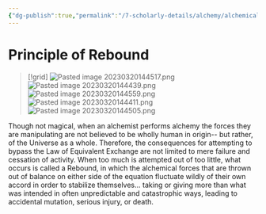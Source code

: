 ```yaml
---
{"dg-publish":true,"permalink":"/7-scholarly-details/alchemy/alchemical-principles/principle-of-rebound/","noteIcon":""}
---
```


# Principle of Rebound

>[!grid]
>![Pasted image 20230320144517.png](/img/user/x.%20Assets/Attachments/Pasted%20image%2020230320144517.png)
>![Pasted image 20230320144439.png](/img/user/x.%20Assets/Attachments/Pasted%20image%2020230320144439.png)
>![Pasted image 20230320144559.png](/img/user/x.%20Assets/Attachments/Pasted%20image%2020230320144559.png)
>![Pasted image 20230320144411.png](/img/user/x.%20Assets/Attachments/Pasted%20image%2020230320144411.png)
>![Pasted image 20230320144505.png](/img/user/x.%20Assets/Attachments/Pasted%20image%2020230320144505.png)

Though not magical, when an alchemist performs alchemy the forces they are manipulating are not believed to be wholly human in origin-- but rather, of the Universe as a whole. Therefore, the consequences for attempting to bypass the Law of Equivalent Exchange are not limited to mere failure and cessation of activity. When too much is attempted out of too little, what occurs is called a Rebound, in which the alchemical forces that are thrown out of balance on either side of the equation fluctuate wildly of their own accord in order to stabilize themselves... taking or giving more than what was intended in often unpredictable and catastrophic ways, leading to accidental mutation, serious injury, or death. 